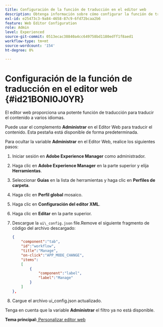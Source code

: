 ```yaml
---
title: Configuración de la función de traducción en el editor web
description: Obtenga información sobre cómo configurar la función de traducción en el editor web
exl-id: e25473c3-9a84-4658-87c9-6fd72bcaa2b6
feature: Web Editor Configuration
role: Admin
level: Experienced
source-git-commit: 0513ecac38840a4cc649758bd1180edff1f8aed1
workflow-type: tm+mt
source-wordcount: '154'
ht-degree: 0%

---
```


# Configuración de la función de traducción en el editor web {#id21BONI0J0YR}

El editor web proporciona una potente función de traducción para traducir el contenido a varios idiomas.

Puede usar el complemento **Administrar** en el Editor Web para traducir el contenido. Esta pestaña está disponible de forma predeterminada.

Para ocultar la variable **Administrar** en el Editor Web, realice los siguientes pasos:

1. Iniciar sesión en **Adobe Experience Manager** como administrador.
1. Haga clic en **Adobe Experience Manager** en la parte superior y elija **Herramientas**.
1. Seleccionar **Guías** en la lista de herramientas y haga clic en **Perfiles de carpeta**.
1. Haga clic en **Perfil global** mosaico.
1. Haga clic en **Configuración del editor XML**.
1. Haga clic en **Editar** en la parte superior.
1. Descargue la `ui\_config.json` file.Remove el siguiente fragmento de código del archivo descargado:

   ```json
   {
       "component":"tab",
       "id":"workflow",
       "title":"Manage",
       "on-click":"APP_MODE_CHANGE",
       "items":
       [
           {
               "component":"label",
               "label":"Manage"
           }
       ]
   },
   ```

1. Cargue el archivo ui\_config.json actualizado.

Tenga en cuenta que la variable **Administrar** el filtro ya no está disponible.

**Tema principal:**[ Personalizar editor web](conf-web-editor.md)
